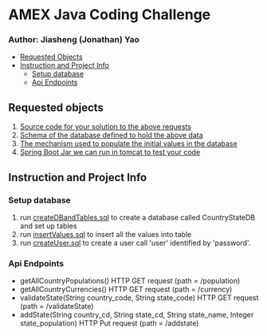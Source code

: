 # AMEX Java Coding Challenge
### Author: Jiasheng (Jonathan) Yao
- [Requested Objects](#requested-objects)
- [Instruction and Project Info](#instruction-and-project-info)
  - [Setup database](#setup-database)
  - [Api Endpoints](#api-endpoints)
## Requested objects
1. [Source code for your solution to the above requests](src/main/java/com/jonathanyao/amexinterview)
2. [Schema of the database defined to hold the above data](databaseSetup/createDBandTables.sql)
3. [The mechanism used to populate the initial values in the database](databaseSetup/InsertValues.sql)
4. [Spring Boot Jar we can run in tomcat to test your code](Jars)

## Instruction and Project Info
### Setup database
1. run [createDBandTables.sql](databaseSetup/createDBandTables.sql) to create a database called CountryStateDB and set up tables
2. run [insertValues.sql](databaseSetup/InsertValues.sql) to insert all the values into table
3. run [createUser.sql](databaseSetup/createUser.sql) to create a user call 'user' identified by 'password'. 

### Api Endpoints
 - getAllCountryPopulations() HTTP GET request (path = /population) 
 - getAllCountryCurrencies() HTTP GET request (path = /currency)
 - validateState(String country_code, String state_code) HTTP GET request (path = /validateState)
 - addState(String country_cd, String state_cd, String state_name, Integer state_population) HTTP Put request (path = /addstate)

